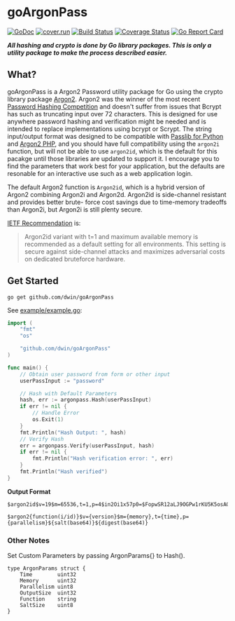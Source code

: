 # goArgonPass

[![GoDoc](https://godoc.org/github.com/dwin/goArgonPass?status.svg)](https://godoc.org/github.com/dwin/goArgonPass)
[![cover.run](https://cover.run/go/github.com/dwin/goArgonPass.svg?style=flat&tag=golang-1.10)](https://cover.run/go?tag=golang-1.10&repo=github.com%2Fdwin%2FgoArgonPass)
[![Build Status](https://travis-ci.org/dwin/goArgonPass.svg?branch=master)](https://travis-ci.org/dwin/goArgonPass)
[![Coverage Status](https://coveralls.io/repos/github/dwin/goArgonPass/badge.svg?branch=master)](https://coveralls.io/github/dwin/goArgonPass?branch=master)
[![Go Report Card](https://goreportcard.com/badge/github.com/dwin/goArgonPass)](https://goreportcard.com/report/github.com/dwin/goArgonPass)

**_All hashing and crypto is done by Go library packages. This is only a utility package to make the process described easier._**

## What?

goArgonPass is a Argon2 Password utility package for Go using the crypto library package [Argon2](https://godoc.org/golang.org/x/crypto/argon2). Argon2 was the winner of the most recent [Password Hashing Competition](https://password-hashing.net/#phc) and doesn't suffer from issues that Bcrypt has such as truncating input over 72 characters. This is designed for use anywhere password hashing and verification might be needed and is intended to replace implementations using bcrypt or Scrypt. The string input/output format was designed to be compatible with [Passlib for Python](https://passlib.readthedocs.io/en/stable/lib/passlib.hash.argon2.html) and [Argon2 PHP](https://wiki.php.net/rfc/argon2_password_hash), and you should have full compatibility using the `argon2i` function, but will not be able to use `argon2id`, which is the default for this pacakge until those libraries are updated to support it. I encourage you to find the parameters that work best for your application, but the defaults are resonable for an interactive use such as a web application login.

The default Argon2 function is `Argon2id`, which is a hybrid version of Argon2 combining Argon2i and Argon2d. Argon2id is side-channel resistant and provides better brute- force cost savings due to time-memory tradeoffs than Argon2i, but Argon2i is still plenty secure.

[IETF Recommendation](https://tools.ietf.org/html/draft-irtf-cfrg-argon2-03#section-9.4) is:

> Argon2id variant with t=1 and maximum available memory is recommended as a default setting for all environments. This setting is secure against side-channel attacks and maximizes adversarial costs on dedicated bruteforce hardware.

## Get Started

```
go get github.com/dwin/goArgonPass
```

See [example/example.go](https://github.com/dwin/goArgonPass/blob/master/example/example.go):

```go
import (
	"fmt"
	"os"

	"github.com/dwin/goArgonPass"
)

func main() {
	// Obtain user password from form or other input
	userPassInput := "password"

	// Hash with Default Parameters
	hash, err := argonpass.Hash(userPassInput)
	if err != nil {
		// Handle Error
		os.Exit(1)
	}
	fmt.Println("Hash Output: ", hash)
	// Verify Hash
	err = argonpass.Verify(userPassInput, hash)
	if err != nil {
		fmt.Println("Hash verification error: ", err)
	}
	fmt.Println("Hash verified")
}

```

**Output Format**

```
$argon2id$v=19$m=65536,t=1,p=4$in2Oi1x57p0=$FopwSR12aLJ9OGPw1rKU5K5osAOGxOJzxC/shk+i850=

$argon2{function(i/id)}$v={version}$m={memory},t={time},p={parallelism}${salt(base64)}${digest(base64)}
```

### Other Notes

Set Custom Parameters by passing ArgonParams{} to Hash().

```
type ArgonParams struct {
	Time        uint32
	Memory      uint32
	Parallelism uint8
	OutputSize  uint32
	Function    string
	SaltSize    uint8
}
```

